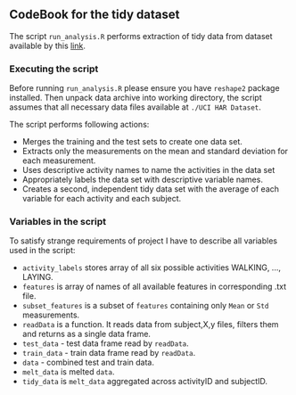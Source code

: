 ## CodeBook for the tidy dataset

The script `run_analysis.R` performs extraction of tidy data from dataset available by this [link](https://d396qusza40orc.cloudfront.net/getdata%2Fprojectfiles%2FUCI%20HAR%20Dataset.zip).


### Executing the script

Before running `run_analysis.R` please ensure you have `reshape2` package installed. Then unpack data archive into working directory, the script assumes that all necessary data files available at `./UCI HAR Dataset`.

The script performs following actions:
* Merges the training and the test sets to create one data set.
* Extracts only the measurements on the mean and standard deviation for each measurement. 
* Uses descriptive activity names to name the activities in the data set
* Appropriately labels the data set with descriptive variable names. 
* Creates a second, independent tidy data set with the average of each variable for each activity and each subject. 


### Variables in the script

To satisfy strange requirements of project I have to describe all variables used in the script:
* `activity_labels` stores array of all six possible activities WALKING, ..., LAYING.
* `features` is array of names of all available features in corresponding .txt file.
* `subset_features` is a subset of `features` containing only `Mean` or `Std` measurements.
* `readData` is a function. It reads data from subject,X,y files, filters them and returns as a single data frame.
* `test_data` - test data frame read by `readData`.
* `train_data` - train data frame read by `readData`.
* `data` - combined test and train data.
* `melt_data` is melted `data`.
* `tidy_data` is `melt_data` aggregated across activityID and subjectID.
